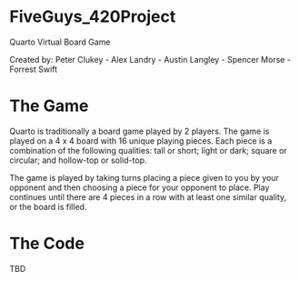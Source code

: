 # FiveGuys_420Project
Quarto Virtual Board Game

Created by: 
Peter Clukey -
Alex Landry -
Austin Langley -
Spencer Morse -
Forrest Swift

# The Game
Quarto is traditionally a board game played by 2 players. The game is played on a 4 x 4 board with 16 unique playing pieces. Each piece is a combination of the following qualities: tall or short; light or dark; square or circular; and hollow-top or solid-top. 

The game is played by taking turns placing a piece given to you by your opponent and then choosing a piece for your opponent to place. Play continues until there are 4 pieces in a row with at least one similar quality, or the board is filled.

# The Code
TBD
